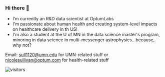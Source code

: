 ### Hi there 👋

- I’m currently an R&D data scientist at OptumLabs
- I'm passionate about human health and creating system-level impacts on healthcare delivery in th US!
- I'm also a student at the U of MN in the data science master's program, minoring in data science in multi-messenger astrophysics...because, why not?

Email: sull1120@umn.edu for UMN-related stuff or nicolesullivan@optum.com for health-related stuff

![visitors](https://visitor-badge.glitch.me/badge?page_id=sullivannicole.sullivannicole&left_color=green&right_color=red)
